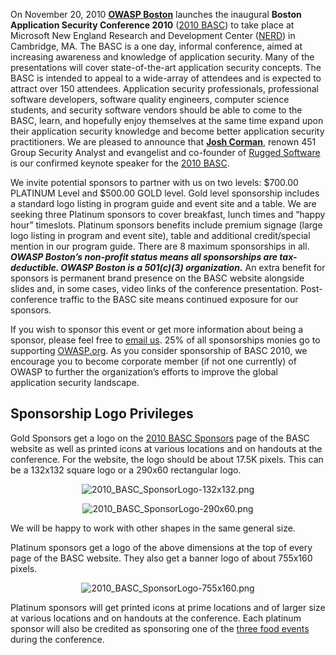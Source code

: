 On November 20, 2010 **[OWASP Boston](Boston "wikilink")** launches the
inaugural **Boston Application Security Conference 2010** ([2010
BASC](2010_BASC_Homepage "wikilink")) to take place at Microsoft New
England Research and Development Center
([NERD](http://microsoftcambridge.com/Default.aspx)) in Cambridge, MA.
The BASC is a one day, informal conference, aimed at increasing
awareness and knowledge of application security. Many of the
presentations will cover state-of-the-art application security concepts.
The BASC is intended to appeal to a wide-array of attendees and is
expected to attract over 150 attendees. Application security
professionals, professional software developers, software quality
engineers, computer science students, and security software vendors
should be able to come to the BASC, learn, and hopefully enjoy
themselves at the same time expand upon their application security
knowledge and become better application security practitioners. We are
pleased to announce that **[Josh
Corman](http://www.the451group.com/about/bio_detail.php?eid=407)**,
renown 451 Group Security Analyst and evangelist and co-founder of
[Rugged Software](http://www.ruggedsoftware.org/) is our confirmed
keynote speaker for the [2010 BASC](2010_BASC_Homepage "wikilink").

We invite potential sponsors to partner with us on two levels: $700.00
PLATINUM Level and $500.00 GOLD level. Gold level sponsorship includes a
standard logo listing in program guide and event site and a table. We
are seeking three Platinum sponsors to cover breakfast, lunch times and
“happy hour” timeslots. Platinum sponsors benefits include premium
signage (large logo listing in program and event site), table and
additional credit/special mention in our program guide. There are 8
maximum sponsorships in all. ***OWASP Boston’s non-profit status means
all sponsorships are tax-deductible. OWASP Boston is a 501(c)(3)
organization.*** An extra benefit for sponsors is permanent brand
presence on the BASC website alongside slides and, in some cases, video
links of the conference presentation. Post-conference traffic to the
BASC site means continued exposure for our sponsors.

If you wish to sponsor this event or get more information about being a
sponsor, please feel free to [email
us](mailto:basc-sponsors@onestopappsecurity.com). 25% of all
sponsorships monies go to supporting [OWASP.org](http://owasp.org). As
you consider sponsorship of BASC 2010, we encourage you to become
corporate member (if not one currently) of OWASP to further the
organization’s efforts to improve the global application security
landscape.

## Sponsorship Logo Privileges

Gold Sponsors get a logo on the [2010 BASC
Sponsors](2010_BASC_Sponsors "wikilink") page of the BASC website as
well as printed icons at various locations and on handouts at the
conference. For the website, the logo should be about 17.5K pixels. This
can be a 132x132 square logo or a 290x60 rectangular logo.


<center>

![2010_BASC_SponsorLogo-132x132.png](2010_BASC_SponsorLogo-132x132.png
"2010_BASC_SponsorLogo-132x132.png")

![2010_BASC_SponsorLogo-290x60.png](2010_BASC_SponsorLogo-290x60.png
"2010_BASC_SponsorLogo-290x60.png")


</center>

We will be happy to work with other shapes in the same general size.

Platinum sponsors get a logo of the above dimensions at the top of every
page of the BASC website. They also get a banner logo of about 755x160
pixels.


<center>

![2010_BASC_SponsorLogo-755x160.png](2010_BASC_SponsorLogo-755x160.png
"2010_BASC_SponsorLogo-755x160.png")


</center>

Platinum sponsors will get printed icons at prime locations and of
larger size at various locations and on handouts at the conference. Each
platinum sponsor will also be credited as sponsoring one of the [three
food events](2010_BASC_Agenda "wikilink") during the conference.